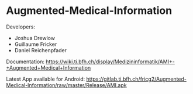 # Augmented-Medical-Information

Developers:
- Joshua Drewlow
- Guillaume Fricker
- Daniel Reichenpfader

Documentation: https://wiki.ti.bfh.ch/display/Medizininformatik/AMI+-+Augmented+Medical+Information

Latest App available for Android: https://gitlab.ti.bfh.ch/fricg2/Augmented-Medical-Information/raw/master/Release/AMI.apk